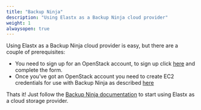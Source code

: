 ```yaml
---
title: "Backup Ninja"
description: "Using Elastx as a Backup Ninja cloud provider"
weight: 1
alwaysopen: true
---
```


Using Elastx as a Backup Ninja cloud provider is easy, but there are a couple of prerequisites:

- You need to sign up for an OpenStack account, to sign up click [here](https://elastx.se/en/signup-openstack) and complete the form.
- Once you've got an OpenStack account you need to create EC2 credentials for use with Backup Ninja as described [here](https://docs.elastx.cloud/docs/openstack-iaas/guides/ec2_credentials/)

Thats it! Just follow the [Backup Ninja documentation](https://docs.severalnines.com/docs/backup-ninja/how-to/cloud-credentials/) to start using Elastx as a cloud storage provider.
